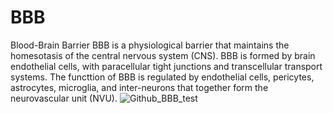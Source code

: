 # BBB
Blood-Brain Barrier
BBB is a physiological barrier that maintains the homesotasis of the central nervous system (CNS).
BBB is formed by brain endothelial cells, with paracellular tight junctions and transcellular transport systems.
The functtion of BBB is regulated by endothelial cells, pericytes, astrocytes, microglia, and inter-neurons that together form the neurovascular unit (NVU).
![Github_BBB_test](https://user-images.githubusercontent.com/53610036/203330511-cab4787f-227b-474a-a03a-6f333338c183.png)
